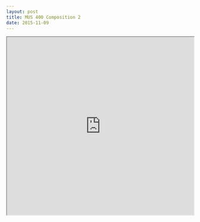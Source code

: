 ```yaml
---
layout: post
title: MUS 400 Composition 2
date: 2015-11-09
---
```


<iframe src="https://drive.google.com/file/d/0B1dUInJge_OMTGxNdzhFb2pWbWs/preview" width="100%" height="480">